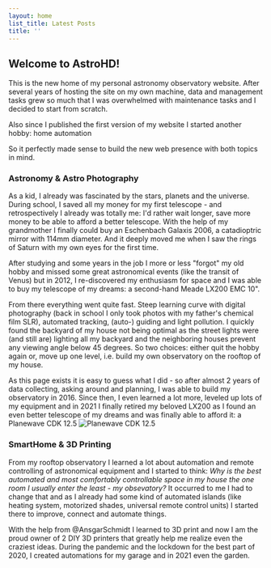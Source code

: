 ```yaml
---
layout: home
list_title: Latest Posts
title: ''
---
```

## Welcome to AstroHD!
This is the new home of my personal astronomy observatory website. After several years of hosting the site on my own machine, data and management tasks grew so much that I was overwhelmed with maintenance tasks and I decided to start from scratch.

Also since I published the first version of my website I started another hobby: home automation

So it perfectly made sense to build the new web presence with both topics in mind.

### Astronomy & Astro Photography

As a kid, I already was fascinated by the stars, planets and the universe. During school, I saved all my money for my first telescope - and retrospectively I already was totally me: I'd rather wait longer, save more money to be able to afford a better telescope. With the help of my grandmother I finally could buy an Eschenbach Galaxis 2006, a catadioptric mirror with 114mm diameter. And it deeply moved me when I saw the rings of Saturn with my own eyes for the first time.

After studying and some years in the job I more or less "forgot" my old hobby and missed some great astronomical events (like the transit of Venus) but in 2012, I re-discovered my enthusiasm for space and I was able to buy my telescope of my dreams: a second-hand Meade LX200 EMC 10".

From there everything went quite fast. Steep learning curve with digital photography (back in school I only took photos with my father's chemical film SLR), automated tracking, (auto-) guiding and light pollution. I quickly found the backyard of my house not being optimal as the street lights were (and still are) lighting all my backyard and the neighboring houses prevent any viewing angle below 45 degrees. So two choices: either quit the hobby again or, move up one level, i.e. build my own observatory on the rooftop of my house.

As this page exists it is easy to guess what I did - so after almost 2 years of data collecting, asking around and planning, I was able to build my observatory in 2016. Since then, I even learned a lot more, leveled up lots of my equipment and in 2021 I finally retired my beloved LX200 as I found an even better telescope of my dreams and was finally able to afford it: a Planewave CDK 12.5 ![Planewave CDK 12.5](https://astrohd.de/images/equipment/PlanewaveObs.jpeg)

### SmartHome & 3D Printing

From my rooftop observatory I learned a lot about automation and remote controlling of astronomical equipment and I started to think: *Why is the best automated and most comfortably controllable space in my house the one room I usually enter the least - my obsevatory?*
It occurred to me I had to change that and as I already had some kind of automated islands (like heating system, motorized shades, universal remote control units) I started there to improve, connect and automate things.

With the help from @AnsgarSchmidt I learned to 3D print and now I am the proud owner of 2 DIY 3D printers that greatly help me realize even the craziest ideas. During the pandemic and the lockdown for the best part of 2020, I created automations for my garage and in 2021 even the garden.
